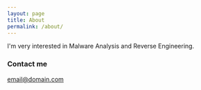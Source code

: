 ```yaml
---
layout: page
title: About
permalink: /about/
---
```


I'm very interested in Malware Analysis and Reverse Engineering.

### Contact me

[email@domain.com](mailto:email@domain.com)
